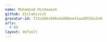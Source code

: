 ```yaml
---
name: Mohammad Hindawash
github: djslakivich
gravatar-id: 723c686c606eda080ee41aad055ba3a9
urls:
  # NA
layout: default
---
```

